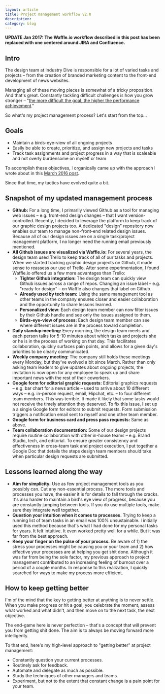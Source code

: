 ```yaml
---
layout: article
title: Project management workflow v2.0
description:
category: blog
---
```


<strong>UPDATE Jan 2017: The Waffle.io workflow described in this post has been replaced with one centered around JIRA and Confluence.</strong>

<h2>Intro</h2>

<p>The design team at Industry Dive is responsible for a lot of varied tasks and projects – from the creation of branded marketing content to the front-end development of news websites.</p>

<p>Managing all of these moving pieces is somewhat of a tricky proposition. And that's great. Constantly tackling difficult challenges is how you grow stronger – "<a href="https://books.google.com/books?hl=en&lr=&id=g5pD9ciNvA0C&oi=fnd&pg=PA43&dq=Motivation+by+goal+setting&ots=uUSGmEBIwq&sig=ppzQxsBoi0frkHWGigAM9PWTp2I#v=onepage&q=Motivation%20by%20goal%20setting&f=false">the more difficult the goal, the higher the performance achievement</a>."</p>

<p>So what's my project management process? Let's start from the top...</p>

<h2>Goals</h2>
<ul>
	<li>Maintain a birds-eye-view of all ongoing projects</li>
	<li>Easily be able to create, prioritize, and assign new projects and tasks</li>
	<li>Track task assignments and project progress in a way that is scaleable and not overly burdensome on myself or team</li>
</ul> 

<p>To accomplish these objectives, I organically came up with the approach I wrote about in this <a href="{% post_url blog/2016-03-12-pm-workflow %}">March 2016 post</a>.</p>

<p>Since that time, my tactics have evolved quite a bit.</p>

<h2>Snapshot of my updated management process</h2>
<ul>
	<li><strong>Github:</strong> For a long time, I primarily viewed Github as a tool for managing web issues – e.g. front-end design changes – that I want version-controlled. Recently, I decided to leverage the platform to keep track of our graphic design projects too. A dedicated "design" repository now enables our team to manage non-front-end related design issues. Because all of our design issues are on a single task/project management platform, I no longer need the running email previously mentioned.</li>
	<li>
		<strong>All Github issues are visualized via Waffle.io:</strong> 
		For several years, the design team used Trello to keep track of all of our tasks and projects. When we started tracking graphic design projects on Github, it made sense to reassess our use of Trello. After some experimentation, I found Waffle.io offered us a few more advantages than Trello:
		<ul>
			<li>
				<strong>Tighter Github integration:</strong> The design team can quickly view Github issues across a range of repos. Changing an issue label – e.g. "ready for design" – on Waffle also changes that label on Github.
			</li>
			<li>
				<strong>Already used by tech team:</strong> Using the same management tool as other teams in the company ensures closer and easier collaboration and the opportunity to share lessons learned.
			</li>
			<li><strong>Personalized view:</strong> Each design team member can now filter issues by their Github handle and see only the issues assigned to them.</li>
			<li><strong>Birds-eye-view of process:</strong> Each design team member can see where different issues are in the process toward completion.</li>
		</ul>
	</li>
	<li><strong>Daily standup meeting:</strong> Every morning, the design team meets and each person talks for 5-10 minutes about which tasks and projects she or he is in the process of working on that day. This facilitates collaboration, quickly surfaces pain points, and allows for a given day's priorities to be clearly communicated.</li>
	<li><strong>Weekly company meeting:</strong> The company still holds these meetings every Monday, but they've evolved a bit since March. Rather than only asking team leaders to give updates about ongoing projects, the invitation is now open for any employee to speak up and share important news with the rest of their coworkers.</li>
	<li><strong>Google form for editorial graphic requests:</strong> Editorial graphics requests – e.g. bar chart for a news article – used to arrive about 10 different ways – e.g. in-person request, email, Hipchat, etc. – to four different team members. This was terrible. It made it likely that some tasks would not receive the timely attention they deserved. To fix this issue, I set up a a single Google form for editors to submit requests. Form submission triggers a notification email sent to myself and one other team member.</li>
	<li><strong>Google form for business card and press pass requests:</strong> Same as above.</li>
	<li><strong>Team collaboration documentation:</strong> Some of our design projects require routine collaboration with other in-house teams – e.g. Brand Studio, tech, and editorial. To ensure greater consistency and effectiveness in cross-team task and project execution, I put together a Google Doc that details the steps design team members should take when particular design requests are submitted.</li>
</ul>

<h2>Lessons learned along the way</h2>
<ul>
	<li><strong>Aim for simplicity.</strong> Use as few project management tools as you possibly can. Cut any non-essential process. The more tools and processes you have, the easier it is for details to fall through the cracks. It's also harder to maintain a bird's eye view of progress, because you are constantly jumping between tools. If you do use multiple tools, make sure they integrate well together.</li>
	<li><strong>Question your intuition when it comes to processes.</strong> Trying to keep a running list of team tasks in an email was 100% unsustainable. I initially used this method because that's what I had done for my personal tasks for years. It felt intuitive. It even worked pretty well for a while. But it was far from the best approach.</li>
	<li><strong>Keep your finger on the pulse of your process.</strong> Be aware of 1) the stress your processes might be causing you or your team and 2) how effective your processes are at helping you get shit done. Although it was far from being the sole factor, my previous approach to project management contributed to an increasing feeling of burnout over a period of a couple months. In response to this realization, I quickly searched for ways to make my process more efficient.</li>
</ul>

<h2>How to keep getting better</h2>
<p>I'm of the mind that the key to getting better at anything is to never settle. When you make progress or hit a goal, you celebrate the moment, assess what worked and what didn't, and then move on to the next task, the next objective.</p>
<p>The end-game here is never perfection – that's a concept that will prevent you from getting shit done. The aim is to always be moving forward more intelligenty.</p>
<p>To that end, here's my high-level approach to "getting better" at project management:</p>
<ul>
	<li>Constantly question your current processes.</li>
	<li>Routinely ask for feedback.</li>
	<li>Automate and delegate as much as possible.</li>
	<li>Study the techniques of other managers and teams.</li>
	<li>Experiment, but not to the extent that constant change is a pain point for your team.</li>
</ul>